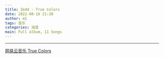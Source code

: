 ```yaml
---
title: Zedd - True Colors
date: 2022-08-16 21:30
author: m1
tags: 音乐
categories: 浊音
main: Full album, 11 Songs
---
```


<link rel="stylesheet" href="/css/APlayer.min.css">
<div id="aplayer"></div>
<script src="/js/APlayer.min.js"></script>
<script>
    const ap = new APlayer({
    container: document.getElementById('aplayer'),
    lrcType: 3,
    loop: 'none',
    audio: [
        {
        name: 'Addicted To A Memory ',
        artist: 'Zedd (Feat. Bahari)',
        url: '01 Addicted To A Memory (Feat. Bahari).m4a',
        cover: 'Cover.jpg',
        lrc: '01 Addicted To A Memory (Feat. Bahari).lrc',
        },
        {
        name: 'I Want You To Know',
        artist: 'Zedd (Feat. Selena Gomez)',
        url: '02 I Want You To Know (Feat. Selena Gomez).m4a',
        cover: 'Cover.jpg',
        lrc: '02 I Want You To Know (Feat. Selena Gomez).lrc',
        },
        {
        name: 'Beautiful Now',
        artist: 'Zedd (Feat. Jon Bellion)',
        url: '03 Beautiful Now (Feat. Jon Bellion).m4a',
        cover: 'Cover.jpg',
        lrc: '03 Beautiful Now (Feat. Jon Bellion).lrc',
        },
                {
        name: 'Transmission',
        artist: 'Zedd (Feat. Logic & X Ambassadors)',
        url: '04 Transmission (Feat. Logic & X Ambassadors).m4a',
        cover: 'Cover.jpg',
        lrc: '04 Transmission (Feat. Logic & X Ambassadors).lrc',
        },
        {
        name: 'Done With Love',
        artist: 'Zedd',
        url: '05 Done With Love.m4a',
        cover: 'Cover.jpg',
        lrc: '05 Done With Love.lrc',
        },
        {
        name: 'True Colors',
        artist: 'Zedd',
        url: '06 True Colors.m4a',
        cover: 'Cover.jpg',
        lrc: '06 True Colors.lrc',
        },
        {
        name: 'Straight Into The Fire',
        artist: 'Zedd',
        url: '07 Straight Into The Fire.m4a',
        cover: 'Cover.jpg',
        lrc: '07 Straight Into The Fire.lrc',
        },
        {
        name: 'Papercut',
        artist: 'Zedd (Feat. Troye Sivan)',
        url: '08 Papercut (Feat. Troye Sivan).m4a',
        cover: 'Cover.jpg',
        lrc: '08 Papercut (Feat. Troye Sivan).lrc',
        },
        {
        name: 'Bumble Bee',
        artist: 'Zedd (Feat. Jon Bellion)',
        url: '09 Bumble Bee.m4a',
        cover: 'Cover.jpg',
        lrc: '',
        },
        {
        name: 'Daisy ',
        artist: 'Zedd (Feat. Bahari)',
        url: '10 Daisy.m4a',
        cover: 'Cover.jpg',
        lrc: '10 Daisy.lrc',
        },
        {
        name: 'Illusion',
        artist: 'Zedd (Feat. Echosmith)',
        url: '11 Illusion (Feat. Echosmith).m4a',
        cover: 'Cover.jpg',
        lrc: '11 Illusion (Feat. Echosmith).lrc',
        }
    ]
});
</script>

---

[网易云音乐 True Colors](https://music.163.com/#/album/3119381)